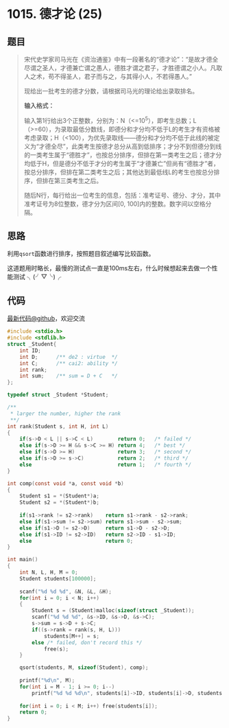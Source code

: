 <h1>1015. 德才论 (25)</h1>

## 题目

> <div id="problemContent">
> <p>
> 宋代史学家司马光在《资治通鉴》中有一段著名的“德才论”：“是故才德全尽谓之圣人，才德兼亡谓之愚人，德胜才谓之君子，才胜德谓之小人。凡取人之术，苟不得圣人，君子而与之，与其得小人，不若得愚人。”
> </p>
> <p>
> 现给出一批考生的德才分数，请根据司马光的理论给出录取排名。
> </p>
> <p><b>
> 输入格式：
> </b></p>
> <p>输入第1行给出3个正整数，分别为：N（&lt;=10<sup>5</sup>），即考生总数；L（&gt;=60），为录取最低分数线，即德分和才分均不低于L的考生才有资格被考虑录取；H（&lt;100），为优先录取线——德分和才分均不低于此线的被定义为“才德全尽”，此类考生按德才总分从高到低排序；才分不到但德分到线的一类考生属于“德胜才”，也按总分排序，但排在第一类考生之后；德才分均低于H，但是德分不低于才分的考生属于“才德兼亡”但尚有“德胜才”者，按总分排序，但排在第二类考生之后；其他达到最低线L的考生也按总分排序，但排在第三类考生之后。
> </p>
> <p>随后N行，每行给出一位考生的信息，包括：准考证号、德分、才分，其中准考证号为8位整数，德才分为区间[0, 100]内的整数。数字间以空格分隔。</p>
> </div>

## 思路

利用`qsort`函数进行排序，按照题目叙述编写比较函数。

这道题用时略长，最慢的测试点一直是100ms左右，什么时候想起来去做一个性能测试 ╮(╯▽╰)╭

## 代码

[最新代码@github](https://github.com/OliverLew/PAT/blob/master/PATBasic/1015.c)，欢迎交流
```c
#include <stdio.h>
#include <stdlib.h>
struct _Student{
    int ID;
    int D;      /** de2 : virtue  */
    int C;      /** cai2: ability */
    int rank;
    int sum;    /** sum = D + C   */
};

typedef struct _Student *Student;

/**
 * larger the number, higher the rank
 **/
int rank(Student s, int H, int L)
{
    if(s->D < L || s->C < L)        return 0;   /* failed */
    else if(s->D >= H && s->C >= H) return 4;   /* best */
    else if(s->D >= H)              return 3;   /* second */
    else if(s->D >= s->C)           return 2;   /* third */
    else                            return 1;   /* fourth */
}

int comp(const void *a, const void *b)
{
    Student s1 = *(Student*)a;
    Student s2 = *(Student*)b;
    
    if(s1->rank != s2->rank)    return s1->rank - s2->rank;
    else if(s1->sum != s2->sum) return s1->sum - s2->sum;
    else if(s1->D != s2->D)     return s1->D - s2->D;
    else if(s1->ID != s2->ID)   return s2->ID - s1->ID;
    else                        return 0;
}

int main()
{
    int N, L, H, M = 0;
    Student students[100000];
    
    scanf("%d %d %d", &N, &L, &H);
    for(int i = 0; i < N; i++)
    {
        Student s = (Student)malloc(sizeof(struct _Student));
        scanf("%d %d %d", &s->ID, &s->D, &s->C); 
        s->sum = s->D + s->C;
        if((s->rank = rank(s, H, L)))
            students[M++] = s;
        else /* failed, don't record this */
            free(s);
    }

    qsort(students, M, sizeof(Student), comp);
    
    printf("%d\n", M);
    for(int i = M - 1; i >= 0; i--)
        printf("%d %d %d\n", students[i]->ID, students[i]->D, students[i]->C);
    
    for(int i = 0; i < M; i++) free(students[i]);
    return 0;
}

```